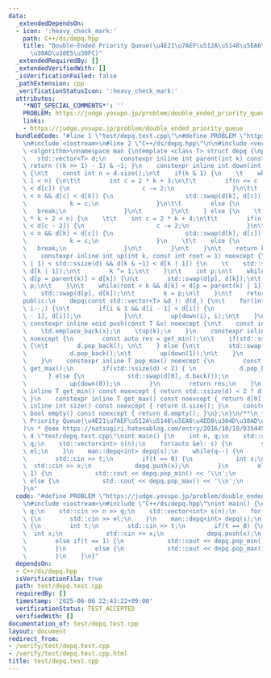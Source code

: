 ```yaml
---
data:
  _extendedDependsOn:
  - icon: ':heavy_check_mark:'
    path: C++/ds/depq.hpp
    title: "Double-Ended Priority Queue(\u4E21\u7AEF\u512A\u5148\u5EA6\u4ED8\u304D\
      \u30AD\u30E5\u30FC)"
  _extendedRequiredBy: []
  _extendedVerifiedWith: []
  _isVerificationFailed: false
  _pathExtension: cpp
  _verificationStatusIcon: ':heavy_check_mark:'
  attributes:
    '*NOT_SPECIAL_COMMENTS*': ''
    PROBLEM: https://judge.yosupo.jp/problem/double_ended_priority_queue
    links:
    - https://judge.yosupo.jp/problem/double_ended_priority_queue
  bundledCode: "#line 1 \"test/depq.test.cpp\"\n#define PROBLEM \"https://judge.yosupo.jp/problem/double_ended_priority_queue\"\
    \n#include <iostream>\n#line 2 \"C++/ds/depq.hpp\"\n\n#include <vector>\n#include\
    \ <algorithm>\nnamespace man {\ntemplate <class T> struct depq {\nprivate:\n \
    \   std::vector<T> d;\n    constexpr inline int parent(int k) const noexcept {\
    \ return ((k >> 1) - 1) & ~1; }\n    constexpr inline int down(int k) noexcept\
    \ {\n\t    const int n = d.size();\n\t    if(k & 1) {\n    \t    while(2 * k +\
    \ 1 < n) {\n\t\t        int c = 2 * k + 3;\n\t\t        if(n <= c || d[c - 2]\
    \ < d[c]) {\n                    c -= 2;\n                }\n\t\t        if(c\
    \ < n && d[c] < d[k]) {\n                    std::swap(d[k], d[c]);\n        \
    \            k = c;\n                }\n\t\t        else {\n                 \
    \   break;\n                }\n\t        }\n\t    } else {\n    \t    while(2\
    \ * k + 2 < n) {\n    \t\t    int c = 2 * k + 4;\n\t\t        if(n <= c || d[c]\
    \ < d[c - 2]) {\n                    c -= 2;\n                }\n\t\t        if(c\
    \ < n && d[k] < d[c]) {\n                    std::swap(d[k], d[c]);\n        \
    \            k = c;\n                }\n    \t\t    else {\n                 \
    \   break;\n                }\n\t        }\n\t    }\n\t    return k;\n    }\n\
    \    constexpr inline int up(int k, const int root = 1) noexcept {\n\t    if((k\
    \ | 1) < std::ssize(d) && d[k & ~1] < d[k | 1]) {\n    \t    std::swap(d[k & ~1],\
    \ d[k | 1]);\n\t        k ^= 1;\n\t    }\n\t    int p;\n\t    while(root < k &&\
    \ d[p = parent(k)] < d[k]) {\n\t        std::swap(d[p], d[k]);\n\t        k =\
    \ p;\n\t    }\n\t    while(root < k && d[k] < d[p = parent(k) | 1]) {\n\t    \
    \    std::swap(d[p], d[k]);\n\t        k = p;\n\t    }\n\t    return k;\n    }\n\
    public:\n    depq(const std::vector<T> &d_): d(d_) {\n\t    for(int i = d.size();\
    \ i--;) {\n\t        if(i & 1 && d[i - 1] < d[i]) {\n                std::swap(d[i\
    \ - 1], d[i]);\n            }\n\t        up(down(i), i);\n\t    }\n    }\n   \
    \ constexpr inline void push(const T &x) noexcept {\n\t    const int k = std::ssize(d);\n\
    \    \td.emplace_back(x);\n    \tup(k);\n    }\n    constexpr inline T pop_min()\
    \ noexcept {\n        const auto res = get_min();\n\t    if(std::ssize(d) < 3)\
    \ {\n\t        d.pop_back(); \n\t    } else {\n\t        std::swap(d[1], d.back());\n\
    \            d.pop_back();\n\t        up(down(1));\n\t    }\n        return res;\n\
    \    }\n    constexpr inline T pop_max() noexcept {\n        const auto res =\
    \ get_max();\n        if(std::ssize(d) < 2) { \n            d.pop_back();\n  \
    \      } else {\n            std::swap(d[0], d.back());\n            d.pop_back();\n\
    \            up(down(0));\n        }\n        return res;\n    }\n    constexpr\
    \ inline T get_min() const noexcept { return std::ssize(d) < 2 ? d[0] : d[1];\
    \ }\n    constexpr inline T get_max() const noexcept { return d[0]; }\n    constexpr\
    \ inline int size() const noexcept { return d.size(); }\n    constexpr inline\
    \ bool empty() const noexcept { return d.empty(); }\n};\n}\n/**\n * @brief Double-Ended\
    \ Priority Queue(\u4E21\u7AEF\u512A\u5148\u5EA6\u4ED8\u304D\u30AD\u30E5\u30FC\
    )\n * @see https://natsugiri.hatenablog.com/entry/2016/10/10/035445\n */\n#line\
    \ 4 \"test/depq.test.cpp\"\nint main() {\n    int n, q;\n    std::cin >> n >>\
    \ q;\n    std::vector<int> s(n);\n    for(auto &el: s) {\n        std::cin >>\
    \ el;\n    }\n    man::depq<int> depq(s);\n    while(q--) {\n        int t;\n\
    \        std::cin >> t;\n        if(t == 0) {\n            int x;\n          \
    \  std::cin >> x;\n            depq.push(x);\n        }\n        else if(t ==\
    \ 1) {\n            std::cout << depq.pop_min() << '\\n';\n        }\n       \
    \ else {\n            std::cout << depq.pop_max() << '\\n';\n        }\n    }\n\
    }\n"
  code: "#define PROBLEM \"https://judge.yosupo.jp/problem/double_ended_priority_queue\"\
    \n#include <iostream>\n#include \"C++/ds/depq.hpp\"\nint main() {\n    int n,\
    \ q;\n    std::cin >> n >> q;\n    std::vector<int> s(n);\n    for(auto &el: s)\
    \ {\n        std::cin >> el;\n    }\n    man::depq<int> depq(s);\n    while(q--)\
    \ {\n        int t;\n        std::cin >> t;\n        if(t == 0) {\n          \
    \  int x;\n            std::cin >> x;\n            depq.push(x);\n        }\n\
    \        else if(t == 1) {\n            std::cout << depq.pop_min() << '\\n';\n\
    \        }\n        else {\n            std::cout << depq.pop_max() << '\\n';\n\
    \        }\n    }\n}"
  dependsOn:
  - C++/ds/depq.hpp
  isVerificationFile: true
  path: test/depq.test.cpp
  requiredBy: []
  timestamp: '2025-06-06 22:43:22+09:00'
  verificationStatus: TEST_ACCEPTED
  verifiedWith: []
documentation_of: test/depq.test.cpp
layout: document
redirect_from:
- /verify/test/depq.test.cpp
- /verify/test/depq.test.cpp.html
title: test/depq.test.cpp
---
```

